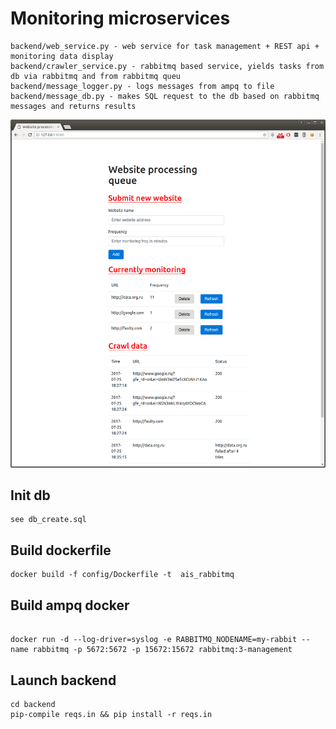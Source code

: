 # Monitoring microservices
```
backend/web_service.py - web service for task management + REST api + monitoring data display
backend/crawler_service.py - rabbitmq based service, yields tasks from db via rabbitmq and from rabbitmq queu
backend/message_logger.py - logs messages from ampq to file
backend/message_db.py - makes SQL request to the db based on rabbitmq messages and returns results
```
![Alt text](/website_monitoring.png?raw=true "Optional Title")

## Init db

```
see db_create.sql
```


## Build dockerfile
```
docker build -f config/Dockerfile -t  ais_rabbitmq
```


## Build ampq docker
```

docker run -d --log-driver=syslog -e RABBITMQ_NODENAME=my-rabbit --name rabbitmq -p 5672:5672 -p 15672:15672 rabbitmq:3-management
```

## Launch backend
```
cd backend
pip-compile reqs.in && pip install -r reqs.in
```
